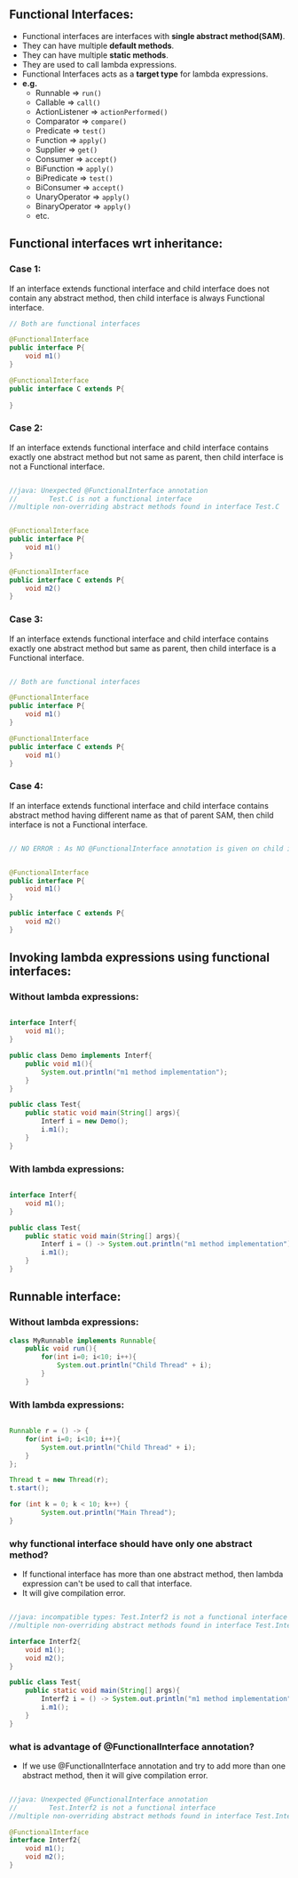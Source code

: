 ## Functional Interfaces:
- Functional interfaces are interfaces with **single abstract method(SAM)**.
- They can have multiple **default methods**.
- They can have multiple **static methods**.
- They are used to call lambda expressions.
- Functional Interfaces acts as a **target type** for lambda expressions.
- **e.g.** 
  - Runnable => `run()`
  - Callable => `call()`
  - ActionListener => `actionPerformed()`
  - Comparator => `compare()`
  - Predicate => `test()`
  - Function => `apply()`
  - Supplier => `get()`
  - Consumer => `accept()`
  - BiFunction => `apply()`
  - BiPredicate => `test()`
  - BiConsumer => `accept()`
  - UnaryOperator => `apply()`
  - BinaryOperator => `apply()`
  - etc.


## Functional interfaces wrt inheritance:

### Case 1: 
If an interface extends functional interface and child interface does not contain any abstract method, then child interface is always Functional interface.

```java
// Both are functional interfaces

@FunctionalInterface
public interface P{
    void m1()
}

@FunctionalInterface
public interface C extends P{
    
}
```

### Case 2:

If an interface extends functional interface and child interface contains exactly one abstract method but not same as parent, then child interface is not a Functional interface.

```java

//java: Unexpected @FunctionalInterface annotation
//        Test.C is not a functional interface
//multiple non-overriding abstract methods found in interface Test.C


@FunctionalInterface
public interface P{
    void m1()
}

@FunctionalInterface
public interface C extends P{
    void m2()
}
```

### Case 3:

If an interface extends functional interface and child interface contains exactly 
one abstract method but same as parent, then child interface is a Functional interface.

```java

// Both are functional interfaces

@FunctionalInterface
public interface P{
    void m1()
}

@FunctionalInterface
public interface C extends P{
    void m1()
}

```

### Case 4:

If an interface extends functional interface and child interface contains abstract method having different name as that of parent SAM, then child interface is not a Functional interface.


```java

// NO ERROR : As NO @FunctionalInterface annotation is given on child interface


@FunctionalInterface
public interface P{
    void m1()
}

public interface C extends P{
    void m2()
}
```

## Invoking lambda expressions using functional interfaces:

### Without lambda expressions:
```java

interface Interf{
    void m1();
}

public class Demo implements Interf{
    public void m1(){
        System.out.println("m1 method implementation");
    }
}

public class Test{
    public static void main(String[] args){
        Interf i = new Demo();
        i.m1();
    }
}


```

### With lambda expressions:
```java

interface Interf{
    void m1();
}

public class Test{
    public static void main(String[] args){
        Interf i = () -> System.out.println("m1 method implementation");
        i.m1();
    }
}

```


## Runnable interface:

### Without lambda expressions:

```java
class MyRunnable implements Runnable{
    public void run(){
        for(int i=0; i<10; i++){
            System.out.println("Child Thread" + i);
        }
    }

```

### With lambda expressions:

```java

Runnable r = () -> {
    for(int i=0; i<10; i++){
        System.out.println("Child Thread" + i);
    }
};

Thread t = new Thread(r);
t.start();

for (int k = 0; k < 10; k++) {
        System.out.println("Main Thread");
}
```   

### why functional interface should have only one abstract method?

- If functional interface has more than one abstract method, then lambda expression can't be used to call that interface.
- It will give compilation error.

```java

//java: incompatible types: Test.Interf2 is not a functional interface
//multiple non-overriding abstract methods found in interface Test.Interf2

interface Interf2{
    void m1();
    void m2();
}

public class Test{
    public static void main(String[] args){
        Interf2 i = () -> System.out.println("m1 method implementation");
        i.m1();
    }
}

```

### what is advantage of @FunctionalInterface annotation?

- If we use @FunctionalInterface annotation and try to add more than one abstract method, then it will give compilation error.

```java

//java: Unexpected @FunctionalInterface annotation
//        Test.Interf2 is not a functional interface
//multiple non-overriding abstract methods found in interface Test.Interf2

@FunctionalInterface
interface Interf2{
    void m1();
    void m2();
}
```

